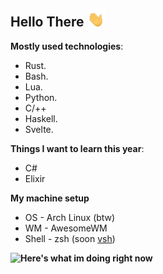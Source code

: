 ## Hello There  <img src="waving-hand-joypixels.gif" width="30px">

**Mostly used technologies**:
- Rust. 
- Bash.
- Lua.
- Python.
- C/++
- Haskell.
- Svelte.

**Things I want to learn this year**:
- C#
- Elixir

**My machine setup**
- OS - Arch Linux (btw)
- WM - AwesomeWM
- Shell - zsh (soon [vsh](https://github.com/xmantle/vsh))

**Here's what im doing right now**
<img align="left" src="https://lanyard-profile-readme.vercel.app/api/528957911569793027?bg=00000000" />
